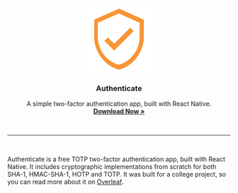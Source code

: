 <div align="center">
  <img src="https://raw.githubusercontent.com/w-henderson/Authenticate/master/assets/favicon.png" width=150>

  <h3 align="center">Authenticate</h3>

  <p align="center">
    A simple two-factor authentication app, built with React Native.<br>
    <a href="https://authenticate.whenderson.dev"><strong>Download Now »</strong></a>
  </p><br>
</div>

<hr><br>

Authenticate is a free TOTP two-factor authentication app, built with React Native. It includes cryptographic implementations from scratch for both SHA-1, HMAC-SHA-1, HOTP and TOTP. It was built for a college project, so you can read more about it on [Overleaf](https://www.overleaf.com/read/tygbshfctnpf).